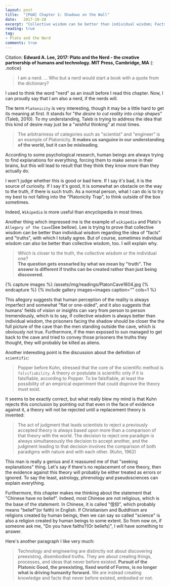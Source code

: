 ```yaml
---
layout: post
title:  "[P&N] Chapter 1: Shadows on the Wall"
date:   2017-10-28
excerpt: "Collective wisdom can be better than individual wisdom; Facts and truths may be invented or even designed, not just discovered; Facts and truths may be wrong..."
reading: true
tag:
- Plato and the Nerd
comments: true
---
```

Citation: **Edward A. Lee, 2017: Plato and the Nerd - the creative partnership of humans and technology. MIT Press, Cambridge, MA**
{: .notice}

> I am a nerd. ... Who but a nerd would start a book with a quote from the dictionary?

I used to think the word "nerd" as an insult before I read this chapter. Now, I can proudly say that I am also a nerd, if the nerds will.

The term `Platonicity` is very interesting, though it may be a little hard to get its meaning at first. It stands for "*the desire to cut reality into crisp shapes*"(Taleb, 2010). To my understanding, Taleb is trying to address the idea that this kind of desire may just be a "wishful thinking" at most times. 

> The arbitrariness of categories such as "scientist" and "engineer" is an example of Platonicity. **It makes us sanguine in our understanding of the world, but it can be misleading**.

According to some psychological research, human beings are always trying to find explanations for everything, forcing them to make sense in their brains, but this will lead to result that they think they know more than they actually do.

I won't judge whether this is good or bad here. If I say it's bad, it is the source of curiosity. If I say it's good, it is somewhat an obstacle on the way to the truth, if there is such truth. As a normal person, what I can do is to try my best to not falling into the "Platonicity Trap", to think outside of the box sometimes.

Indeed, `Wikipedia` is more useful than encyclopedia in most times.

Another thing which impressed me is the example of `wikipedia` and Plato's `Allegory of the Cave`(See bellow). Lee is trying to prove that collective wisdom can be better than individual wisdom regarding the idea of "facts" and "truths", with which I totally agree. But of course, sometimes individual wisdom can also be better than collective wisdom, too. I will explain why.

> Which is closer to the truth, the collective wisdom or the individual one?<br>**The question gets ensnarled by what we mean by "truth". The answer is different if truths can be created rather than just being discovered.**

{% capture images %}
/assets/img/readings/PlatonCave1604.jpg
{% endcapture %}
{% include gallery images=images caption="" cols=1 %}

This allegory suggests that human perception of the reality is always imperfect and somewhat "flat or one-sided", and it also suggests that humans' fields of vision or insights can vary from person to person tremendously, which is to say, if collective wisdom is always better than individual wisdom, the prisoners facing the shadow should be closer the the full picture of the cave than the men standing outside the cave, which is obviously not true. Furthermore, if the men exposed to sun managed to get back to the cave and tried to convey those prisoners the truths they thought, they will probably be killed as aliens.

Another interesting point is the discussion about the definition of `scientific`:

> Popper before Kuhn, stressed that the core of the scientific method is `falsifiability`. A theory or postulate is scientific only if it is falsifiable, according to Popper. To be falsifiable, at least the possibility of an empirical experiment that could disprove the theory must exist.

It seems to be exactly correct, but what really blew my mind is that Kuhn rejects this conclusion by pointing out that even in the face of evidence against it, a theory will not be rejected until a replacement theory is invented:

> The act of judgment that leads scientists to reject a previously accepted theory is always based upon more than a comparison of that theory with the world. The decision to reject one paradigm is always simultaneously the decision to accept another, and the judgment leading to that decision involves the comparison of both paradigms with nature and with each other. (Kuhn, 1962)

This man is really a genius and it reassured me of that "seeking explanations" thing. Let's say if there's no replacement of one theory, then the evidence against this theory will probably be either treated as errors or ignored. To say the least, astrology, phrenology and pseudosciences can explain everything.

Furthermore, this chapter makes me thinking about the statement that "Chinese have no belief". Indeed, most Chinese are not religious, which is the base of the statement. In Chinese, it is called "信仰", which probably means "belief"(or faith) in English. If Christianism and Buddhism are religions created by human beings, then we can say so called "science" is also a religion created by human beings to some extent. So from now on, if someone ask me, "Do you have faiths?(Or beliefs)", I will have something to answer.

Here's another paragraph I like very much:

> Technology and engineering are distinctly not about discovering preexisting, disembodied truths. They are about creating things, processes, and ideas that never before existed. **Pursuit of the Platonic Good, the preexisting, fixed world of Forms, is no longer what is driving humanity forward.** We are instead creating knowledge and facts that never before existed, embodied or not.